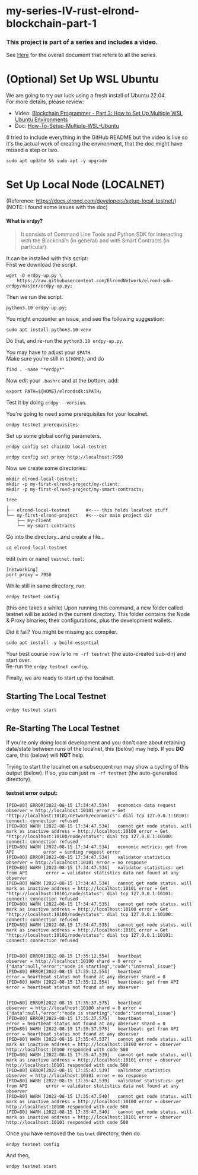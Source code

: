 # my-series-IV-rust-elrond-blockchain-part-1

### This project is part of a series and includes a video.

See [Here](https://github.com/elicorrales/blockchain-tutorials/blob/main/README.md) for the overall document that
refers to all the series.  
  
# (Optional) Set Up WSL Ubuntu  
  We are going to try our luck using a fresh install of Ubuntu 22.04.  
  For more details, please review:  
  - Video: [Blockchain Programmer - Part 3: How to Set Up Multiple WSL Ubuntu Environments](https://www.youtube.com/watch?v=9hssNB5LiVE&list=PLNKa8O7lX-w5nEQjNbFRQV7e3Sd4qLi44&index=3)  
  -   Doc: [How-To-Setup-Multiple-WSL-Ubuntu](https://github.com/elicorrales/blockchain-tutorials/blob/main/How-To-Setup-Multiple-WSL-Ubuntu.md)  

  (I tried to include everything in the GitHub README but the video is live so it's the actual work of creating the environment, that the doc might have missed a step or two.  

```
sudo apt update && sudo apt -y upgrade
```


# Set Up Local Node (LOCALNET)  
(Reference: https://docs.elrond.com/developers/setup-local-testnet/)  
(NOTE: I found some issues with the doc)  
  
#### What is ```erdpy```?  
> It consists of Command Line Tools and Python SDK 
> for interacting with the Blockchain (in general) 
> and with Smart Contracts (in particular).
  
It can be installed with this script:  
First we download the script.  
```
wget -O erdpy-up.py \
    https://raw.githubusercontent.com/ElrondNetwork/elrond-sdk-erdpy/master/erdpy-up.py;
```
  
Then we run the script.  
```
python3.10 erdpy-up.py;
```
  
You might encounter an issue, and see the following suggestion:  
```
sudo apt install python3.10-venv
```
  
Do that, and re-run the ```python3.10 erdpy-up.py```.  
  
You may have to adjust your ```$PATH```.  
Make sure you're still in ```${HOME}```, and do
```
find . -name "*erdpy*"
```
  
Now edit your ```.bashrc``` and at the bottom, add:  
```
export PATH=${HOME}/elrondsdk:$PATH;
```
  
Test it by doing ```erdpy --version```.  
  
You're going to need some prerequisites for your localnet.  
```
erdpy testnet prerequisites
```
  
Set up some global config parameters.  
```
erdpy config set chainID local-testnet
```
```
erdpy config set proxy http://localhost:7950
```
  
Now we create some directories:  
```
mkdir elrond-local-testnet;
mkdir -p my-first-elrond-project/my-client;
mkdir -p my-first-elrond-project/my-smart-contracts;
```
  
```
tree
.
├── elrond-local-testnet      #<--- this holds localnet stuff
└── my-first-elrond-project   #<---our main project dir
    ├── my-client
    └── my-smart-contracts
```
  
Go into the directory...and create a file...
```
cd elrond-local-testnet
```
edit (vim or nano) ```testnet.toml```:  
```
[networking]
port_proxy = 7950
```
  
While still in same directory, run:  
```
erdpy testnet config
```
  
(this one takes a while)
Upon running this command, a new folder called testnet will be added in the current directory. This folder contains the Node & Proxy binaries, their configurations, plus the development wallets.  
  
Did it fail?  You might be missing ```gcc``` compiler.  
```
sudo apt install -y build-essential
```
  
Your best course now is to ```rm -rf testnet``` (the auto-created sub-dir) and start over.  
Re-run the ```erdpy testnet config```.  
  
Finally, we are ready to start up the localnet.  
  
## Starting The Local Testnet  
```
erdpy testnet start
```
  
## Re-Starting The Local Testnet  
 
If you're only doing local development and you don't care about retaining data/state between runs of the localnet, this (below) may help.  If you **DO** care, this (below) will **NOT** help.  
  
Trying to start the localnet on a subsequent run may show a cycling of this output (below).  If so, you can just ```rm -rf testnet``` (the auto-generated directory).  
#### testnet error output:  
```
[PID=80] ERROR[2022-08-15 17:34:47.534]   economics data request                   observer = http://localhost:10101 error = Get "http://localhost:10101/network/economics": dial tcp 127.0.0.1:10101: connect: connection refused
[PID=80] WARN [2022-08-15 17:34:47.534]   cannot get node status. will mark as inactive address = http://localhost:10100 error = Get "http://localhost:10100/node/status": dial tcp 127.0.0.1:10100: connect: connection refused
[PID=80] WARN [2022-08-15 17:34:47.534]   economic metrics: get from API           error = sending request error
[PID=80] ERROR[2022-08-15 17:34:47.534]   validator statistics                     observer = http://localhost:10101 error = no response
[PID=80] WARN [2022-08-15 17:34:47.534]   validator statistics: get from API       error = validator statistics data not found at any observer
[PID=80] WARN [2022-08-15 17:34:47.534]   cannot get node status. will mark as inactive address = http://localhost:10101 error = Get "http://localhost:10101/node/status": dial tcp 127.0.0.1:10101: connect: connection refused
[PID=80] WARN [2022-08-15 17:34:47.535]   cannot get node status. will mark as inactive address = http://localhost:10100 error = Get "http://localhost:10100/node/status": dial tcp 127.0.0.1:10100: connect: connection refused
[PID=80] WARN [2022-08-15 17:34:47.535]   cannot get node status. will mark as inactive address = http://localhost:10101 error = Get "http://localhost:10101/node/status": dial tcp 127.0.0.1:10101: connect: connection refused


[PID=80] ERROR[2022-08-15 17:35:12.554]   heartbeat                                observer = http://localhost:10100 shard = 0 error = {"data":null,"error":"node is starting","code":"internal_issue"}
[PID=80] ERROR[2022-08-15 17:35:12.554]   heartbeat                                error = heartbeat status not found at any observer shard = 0
[PID=80] WARN [2022-08-15 17:35:12.554]   heartbeat: get from API                  error = heartbeat status not found at any observer


[PID=80] ERROR[2022-08-15 17:35:37.575]   heartbeat                                observer = http://localhost:10100 shard = 0 error = {"data":null,"error":"node is starting","code":"internal_issue"}
[PID=80] ERROR[2022-08-15 17:35:37.575]   heartbeat                                error = heartbeat status not found at any observer shard = 0
[PID=80] WARN [2022-08-15 17:35:37.575]   heartbeat: get from API                  error = heartbeat status not found at any observer
[PID=80] WARN [2022-08-15 17:35:47.537]   cannot get node status. will mark as inactive address = http://localhost:10100 error = observer http://localhost:10100 responded with code 500
[PID=80] WARN [2022-08-15 17:35:47.539]   cannot get node status. will mark as inactive address = http://localhost:10101 error = observer http://localhost:10101 responded with code 500
[PID=80] ERROR[2022-08-15 17:35:47.539]   validator statistics                     observer = http://localhost:10101 error = no response
[PID=80] WARN [2022-08-15 17:35:47.539]   validator statistics: get from API       error = validator statistics data not found at any observer
[PID=80] WARN [2022-08-15 17:35:47.540]   cannot get node status. will mark as inactive address = http://localhost:10100 error = observer http://localhost:10100 responded with code 500
[PID=80] WARN [2022-08-15 17:35:47.540]   cannot get node status. will mark as inactive address = http://localhost:10101 error = observer http://localhost:10101 responded with code 500
```
  
Once you have removed the ```testnet``` directory, then do
```
erdpy testnet config
```
  
And then,
```
erdpy testnet start
```
